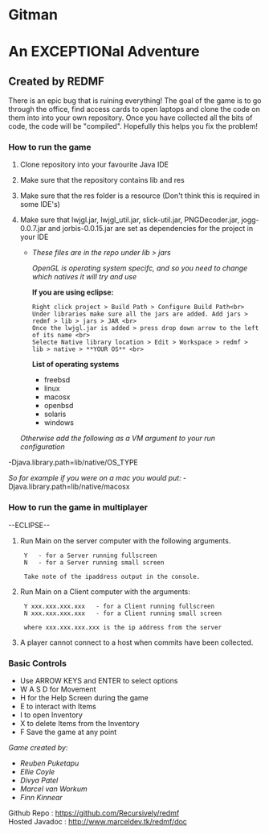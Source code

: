 # Gitman

# An EXCEPTIONal Adventure

## Created by REDMF

There is an epic bug that is ruining everything! The goal of the game is to go through the office, find access cards to open laptops and clone the code on them into into your own repository. Once you have collected all the bits of code, the code will be "compiled". Hopefully this helps you fix the problem! 

### How to run the game

1. Clone repository into your favourite Java IDE
2. Make sure that the repository contains lib and res
3. Make sure that the res folder is a resource (Don't think this is required in some IDE's)
4. Make sure that lwjgl.jar, lwjgl_util.jar, slick-util.jar, PNGDecoder.jar, jogg-0.0.7.jar and jorbis-0.0.15.jar are set as dependencies for the project in your IDE
   - *These files are in the repo under lib > jars*

      *OpenGL is operating system specifc, and so you need to change which natives it will try and use*

      **If you are using eclipse:**
      
         Right click project > Build Path > Configure Build Path<br>
         Under libraries make sure all the jars are added. Add jars > redmf > lib > jars > JAR <br>
         Once the lwjgl.jar is added > press drop down arrow to the left of its name <br>
         Selecte Native library location > Edit > Workspace > redmf > lib > native > **YOUR OS** <br>
         
   
      **List of operating systems**
      
     - freebsd
     - linux
     - macosx
     - openbsd
     - solaris
     - windows
   
   *Otherwise add the following as a VM argument to your run configuration*

  -Djava.library.path=lib/native/OS_TYPE
  
  *So for example if you were on a mac you would put:*
  -Djava.library.path=lib/native/macosx
  
  

### How to run the game in multiplayer

--ECLIPSE--
  
1. Run Main on the server computer with the following arguments.

        Y   - for a Server running fullscreen
        N   - for a Server running small screen

        Take note of the ipaddress output in the console.

2. Run Main on a Client computer with the arguments:

        Y xxx.xxx.xxx.xxx   - for a Client running fullscreen
        N xxx.xxx.xxx.xxx   - for a Client running small screen

        where xxx.xxx.xxx.xxx is the ip address from the server 

3. A player cannot connect to a host when commits have been collected.

### Basic Controls
   - Use ARROW KEYS and ENTER to select options
   - W A S D for Movement
   - H for the Help Screen during the game
   - E to interact with Items
   - I to open Inventory
   - X to delete Items from the Inventory
   - F Save the game at any point


  
*Game created by:*
- *Reuben Puketapu*
- *Ellie Coyle*
- *Divya Patel*
- *Marcel van Workum*
- *Finn Kinnear*

Github Repo : https://github.com/Recursively/redmf<br>
Hosted Javadoc : http://www.marceldev.tk/redmf/doc
